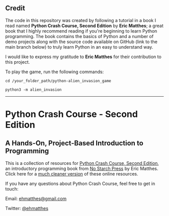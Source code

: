 ## Credit

The code in this repository was created by following a tutorial in a book I read named **Python Crash Course, Second Edition** by **Eric Matthes**; a great book that I highly recommend reading if you're beginning to learn Python programming. The book contains the basics of Python and a number of demo projects along with the source code available on GitHub (link to the main branch below) to truly learn Python in an easy to understand way.

I would like to express my gratitude to **Eric Matthes** for their contribution to this project.

To play the game, run the following commands:

```shell
cd /your_folder_path/python-alien_invasion_game
```

```shell
python3 -m alien_invasion
```


--- 
Python Crash Course - Second Edition
===

A Hands-On, Project-Based Introduction to Programming
---

This is a collection of resources for [Python Crash Course, Second Edition](http://www.nostarch.com/pythoncrashcourse/), an introductory programming book from [No Starch Press](http://www.nostarch.com) by Eric Matthes. Click here for a [much cleaner version](https://ehmatthes.github.io/pcc_2e/regular_index/) of these online resources.

If you have any questions about Python Crash Course, feel free to get in touch:

Email: ehmatthes@gmail.com

Twitter: [@ehmatthes](http://twitter.com/ehmatthes/)
